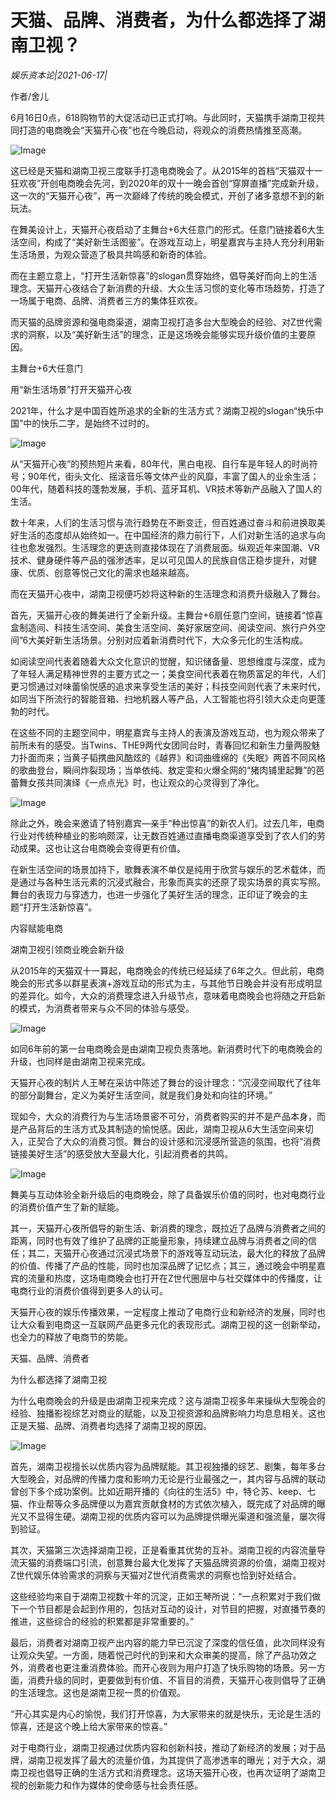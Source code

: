 # 天猫、品牌、消费者，为什么都选择了湖南卫视？

*娱乐资本论|2021-06-17|*

作者/舍儿

6月16日0点，618购物节的大促活动已正式打响。与此同时，天猫携手湖南卫视共同打造的电商晚会“天猫开心夜”也在今晚启动，将观众的消费热情推至高潮。

![Image](https://mmbiz.qpic.cn/mmbiz_png/jNZszpkibXxic2cq4f7VXdPpvJCrSibnBoXOC5PzPwKSw0oyia0Zn73ic8nr1VicyRRH5RMtic33oyhvdAGTVF5gCDB3Q/640?wx_fmt=png&tp=webp&wxfrom=5&wx_lazy=1&wx_co=1)

这已经是天猫和湖南卫视三度联手打造电商晚会了。从2015年的首档“天猫双十一狂欢夜”开创电商晚会先河，到2020年的双十一晚会首创“穿屏直播”完成新升级，这一次的“天猫开心夜”，再一次巅峰了传统的晚会模式，开创了诸多意想不到的新玩法。

在舞美设计上，天猫开心夜启动了主舞台+6大任意门的形式。任意门链接着6大生活空间，构成了“美好新生活图鉴”。在游戏互动上，明星嘉宾与主持人充分利用新生活场景，为观众营造了极具共鸣感和新奇的体验。

而在主题立意上，“打开生活新惊喜”的slogan贯穿始终，倡导美好而向上的生活理念。天猫开心夜结合了新消费的升级、大众生活习惯的变化等市场趋势，打造了一场属于电商、品牌、消费者三方的集体狂欢夜。

而天猫的品牌资源和强电商渠道，湖南卫视打造多台大型晚会的经验、对Z世代需求的洞察，以及“美好新生活”的理念，正是这场晚会能够实现升级价值的主要原因。

主舞台+6大任意门

用“新生活场景”打开天猫开心夜

2021年，什么才是中国百姓所追求的全新的生活方式？湖南卫视的slogan“快乐中国”中的快乐二字，是始终不过时的。

![Image](https://mmbiz.qpic.cn/mmbiz_jpg/jNZszpkibXxic2cq4f7VXdPpvJCrSibnBoXBz60d2dry9Bic1Lpmic0Dpjb6RacZsmDcVUmfoP8EMQic2KEhDva7yI4Q/640?wx_fmt=jpeg&tp=webp&wxfrom=5&wx_lazy=1&wx_co=1)

从“天猫开心夜”的预热短片来看，80年代，黑白电视、自行车是年轻人的时尚符号；90年代，街头文化、摇滚音乐等文体产业的风靡，丰富了国人的业余生活；00年代，随着科技的蓬勃发展，手机、蓝牙耳机、VR技术等新产品融入了国人的生活。

数十年来，人们的生活习惯与流行趋势在不断变迁，但百姓通过奋斗和前进换取美好生活的态度却从始终如一。在中国经济的鼎力前行下，人们对新生活的追求与向往也愈发强烈。生活理念的更迭则直接体现在了消费层面。纵观近年来国潮、VR技术、健身硬件等产品的强渗透率，足以可见国人的民族自信正稳步提升，对健康、优质、创意等悦己文化的需求也越来越高。

而在天猫开心夜中，湖南卫视便巧妙将这种新的生活理念和消费升级融入了舞台。

首先，天猫开心夜的舞美进行了全新升级。主舞台+6扇任意门空间，链接着“惊喜盒制造间、科技生活空间、美食生活空间、美好家居空间、阅读空间、旅行户外空间”6大美好新生活场景。分别对应着新消费时代下，大众多元化的生活构成。

如阅读空间代表着随着大众文化意识的觉醒，知识储备量、思想维度与深度，成为了年轻人满足精神世界的主要方式之一；美食空间代表着在物质富足的年代，人们更习惯通过对味蕾愉悦感的追求来享受生活的美好；科技空间则代表了未来时代，如同当下所流行的智能音箱、扫地机器人等产品，人工智能也将引领大众走向更蓬勃的时代。

在这些不同的主题空间中，明星嘉宾与主持人的表演及游戏互动，也为观众带来了前所未有的感受。当Twins、THE9两代女团同台时，青春回忆和新生力量两股魅力扑面而来；当黄子韬携曲风酷炫的《越界》和词曲缠绵的《失眠》两首不同风格的歌曲登台，瞬间炸裂现场；当单依纯、敖定雯和火爆全网的“猪肉铺里起舞”的芭蕾舞女孩共同演绎《一点点光》时，也让观众的心灵得到了净化。

![Image](https://mmbiz.qpic.cn/mmbiz_jpg/jNZszpkibXxic2cq4f7VXdPpvJCrSibnBoXb1dCicG8rJB3xvDLzjR4FmQHvBzkuOVMQ8XkLhNT0bElT5r65PRJ3tQ/640?wx_fmt=jpeg&tp=webp&wxfrom=5&wx_lazy=1&wx_co=1)

除此之外，晚会来邀请了特别嘉宾—亲手“种出惊喜”的新农人们。过去几年，电商行业对传统种植业的影响颇深，让无数百姓通过直播电商渠道享受到了农人们的劳动成果。这也让这台电商晚会变得更有价值。

在新生活空间的场景加持下，歌舞表演不单仅是纯用于欣赏与娱乐的艺术载体，而是通过与各种生活元素的沉浸式融合，形象而真实的还原了现实场景的真实写照。舞台的表现力与穿透力，也进一步强化了美好生活的理念，正印证了晚会的主题“打开生活新惊喜”。

内容赋能电商

湖南卫视引领商业晚会新升级

从2015年的天猫双十一算起，电商晚会的传统已经延续了6年之久。但此前，电商晚会的形式多以群星表演+游戏互动的形式为主，与其他节日晚会并没有形成明显的差异化。如今，大众的消费理念进入升级节点，意味着电商晚会也将随之开启新的模式，为消费者带来与众不同的体验与感受。

![Image](https://mmbiz.qpic.cn/mmbiz_jpg/jNZszpkibXxic2cq4f7VXdPpvJCrSibnBoXxUia3JQ7LZVrHIRVviaQBhgvK9yJ2uC6KDwz65oC7J4eibibzyzvHkc9tg/640?wx_fmt=jpeg&tp=webp&wxfrom=5&wx_lazy=1&wx_co=1)

如同6年前的第一台电商晚会是由湖南卫视负责落地。新消费时代下的电商晚会的升级，也同样是由湖南卫视来完成。

天猫开心夜的制片人王琴在采访中陈述了舞台的设计理念：“沉浸空间取代了往年的部分副舞台，定义为美好生活空间，就是我们身处和向往的环境。”

现如今，大众的消费行为与生活场景密不可分，消费者购买的并不是产品本身，而是产品背后的生活方式及其制造的愉悦感。因此，湖南卫视从6大生活空间来切入，正契合了大众的消费习惯。舞台的设计感和沉浸感所营造的氛围，也将“消费链接美好生活”的感受放大至最大化，引起消费者的共鸣。

![Image](https://mmbiz.qpic.cn/mmbiz_jpg/jNZszpkibXxic2cq4f7VXdPpvJCrSibnBoXo6cjiafsh8vJZ2ibSauf2wQeBQmbT90jUFpbohG8pPcNghCRRyHD9rRA/640?wx_fmt=jpeg&tp=webp&wxfrom=5&wx_lazy=1&wx_co=1)

舞美与互动体验全新升级后的电商晚会，除了具备娱乐价值的同时，也对电商行业的消费价值产生了新的赋能。

其一，天猫开心夜所倡导的新生活、新消费的理念，既拉近了品牌与消费者之间的距离，同时也有效了维护了品牌的正能量形象，持续建立品牌与消费者之间的信任；其二，天猫开心夜通过沉浸式场景下的游戏等互动玩法，最大化的释放了品牌的价值、传播了产品的性能，同时也加深品牌了记忆点；其三，通过晚会中明星嘉宾的流量和热度，这场电商晚会也打开在Z世代圈层中与社交媒体中的传播度，让电商行业的消费价值得到更多人的认可。

天猫开心夜的娱乐传播效果，一定程度上推动了电商行业和新经济的发展，同时也让大众看到电商这一互联网产品更多元化的表现形式。湖南卫视的这一创新举动，也全力的释放了电商节的势能。

天猫、品牌、消费者

为什么都选择了湖南卫视

为什么电商晚会的升级是由湖南卫视来完成？这与湖南卫视多年来操纵大型晚会的经验、独播影视综艺对商业的赋能，以及卫视资源和品牌影响力均息息相关。这也正是天猫、品牌、消费者均选择了湖南卫视的原因。

![Image](https://mmbiz.qpic.cn/mmbiz_jpg/jNZszpkibXxic2cq4f7VXdPpvJCrSibnBoXnNwcxjniaoey9IbuRtWX8nEhDicRrVw61koWf3iajjOoMTxBiavMDpv7XQ/640?wx_fmt=jpeg&tp=webp&wxfrom=5&wx_lazy=1&wx_co=1)

首先，湖南卫视擅长以优质内容为品牌赋能。其卫视独播的综艺、剧集，每年多台大型晚会，对品牌的传播力度和影响力无论是行业最强之一，其内容与品牌的联动曾创下多个成功案例。比如近期开播的《向往的生活5》中，特仑苏、keep、七猫、作业帮等众多品牌便以为嘉宾贡献食材的方式依次植入，既完成了对品牌的曝光又不显得生硬。湖南卫视的优质内容可以为品牌提供曝光渠道和强流量，屡次得到验证。

其次，天猫第三次选择湖南卫视，正是看重其优势的互补。湖南卫视的内容流量导流天猫的消费端口引流，创意舞台最大化发挥了天猫品牌资源的价值，湖南卫视对Z世代娱乐体验需求的洞察与天猫对Z世代消费需求的洞察也恰到好处结合。

这些经验均来自于湖南卫视数十年的沉淀，正如王琴所说：“一点积累对于我们做下一个节目都是会起到作用的，包括对互动的设计，对节目的把握，对直播节奏的推进，这些综合的经验的积累都是非常重要的。”

最后，消费者对湖南卫视产出内容的能力早已沉淀了深度的信任值，此次同样没有让观众失望。一方面，随着悦己时代的到来和大众审美的提高，除了产品功效之外，消费者也更注重消费体验。而开心夜则为用户打造了快乐购物的场景。另一方面，消费升级的同时，更要做到有价值、不盲目的消费，天猫开心夜则倡导了正确的生活理念。这也是湖南卫视一贯的价值观。

“开心其实是内心的愉悦，我们打开惊喜，为大家带来的就是快乐，无论是生活的惊喜，还是这个晚上给大家带来的惊喜。”

对于电商行业，湖南卫视通过优质内容和创新科技，推动了新经济的发展；对于品牌，湖南卫视发挥了最大的流量价值，为其提供了高渗透率的曝光；对于大众，湖南卫视也倡导正确的生活方式和消费理念。这场天猫开心夜，也再次证明了湖南卫视的创新能力和作为媒体的使命感与社会责任感。

